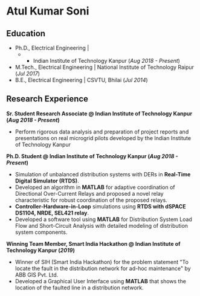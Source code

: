 # Atul Kumar Soni

## Education
- Ph.D., Electrical Engineering |
  - - Indian Institute of Technology Kanpur (_Aug 2018 - Present_)								       		
- M.Tech., Electrical Engineering	| National Institute of Technology Raipur (_Jul 2017_)	 			        		
- B.E., Electrical Engineering | CSVTU, Bhilai (_Jul 2014_)

## Research Experience
**Sr. Student Research Associate @ Indian Institute of Technology Kanpur (_Aug 2018 - Present_)**
- Perform rigorous data analysis and preparation of project reports and presentations on real microgrid pilots developed by the Indian Institute of Technology Kanpur

**Ph.D. Student @ Indian Institute of Technology Kanpur (_Aug 2018 - Present_)**
- Simulation of unbalanced distribution systems with DERs in **Real-Time Digital Simulator (RTDS)**.
- Developed an algorithm in **MATLAB** for adaptive coordination of Directional Over-Current Relays and proposed a novel relay characteristic for robust coordination of the proposed relays.
- **Controller-Hardware-in-Loop** simulations using **RTDS with dSPACE DS1104, NRDE, SEL421 relay**.
- Developed a software tool using **MATLAB** for Distribution System Load Flow and Short-Circuit Analysis with detailed modeling of distribution system components.

**Winning Team Member, Smart India Hackathon @ Indian Institute of Technology Kanpur (_2019_)**
- Winner of SIH (Smart India Hackathon) for the problem statement "To locate the fault in the distribution network for ad-hoc maintenance" by ABB GIS Pvt. Ltd.
- Developed a Graphical User Interface using **MATLAB** that shows the location of the faulted line in a distribution network.

